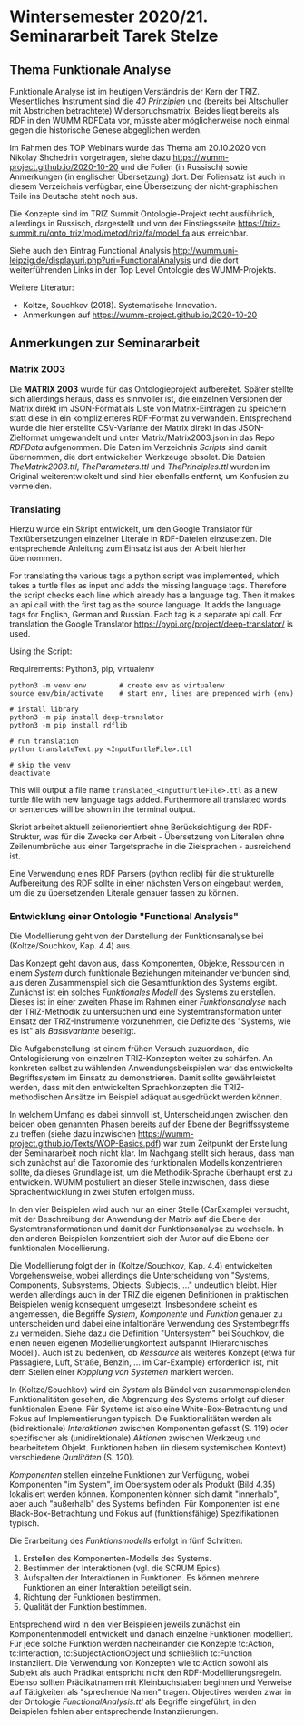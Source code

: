 # Wintersemester 2020/21. Seminararbeit Tarek Stelze

## Thema Funktionale Analyse 

Funktionale Analyse ist im heutigen Verständnis der Kern der TRIZ.
Wesentliches Instrument sind die _40 Prinzipien_ und (bereits bei Altschuller
mit Abstrichen betrachtete) Widerspruchsmatrix. Beides liegt bereits als RDF
in den WUMM RDFData vor, müsste aber möglicherweise noch einmal gegen die
historische Genese abgeglichen werden.

Im Rahmen des TOP Webinars wurde das Thema am 20.10.2020 von Nikolay Shchedrin
vorgetragen, siehe dazu <https://wumm-project.github.io/2020-10-20> und die
Folien (in Russisch) sowie Anmerkungen (in englischer Übersetzung) dort.  Der
Foliensatz ist auch in diesem Verzeichnis verfügbar, eine Übersetzung der
nicht-graphischen Teile ins Deutsche steht noch aus.

Die Konzepte sind im TRIZ Summit Ontologie-Projekt recht ausführlich,
allerdings in Russisch, dargestellt und von der Einstiegsseite
<https://triz-summit.ru/onto_triz/mod/metod/triz/fa/model_fa> aus erreichbar.

Siehe auch den Eintrag Functional Analysis
<http://wumm.uni-leipzig.de/displayuri.php?uri=FunctionalAnalysis> und die
dort weiterführenden Links in der Top Level Ontologie des WUMM-Projekts.

Weitere Literatur:
* Koltze, Souchkov (2018). Systematische Innovation. 
* Anmerkungen auf <https://wumm-project.github.io/2020-10-20>

## Anmerkungen zur Seminararbeit

### Matrix 2003

Die __MATRIX 2003__ wurde für das Ontologieprojekt aufbereitet. Später stellte
sich allerdings heraus, dass es sinnvoller ist, die einzelnen Versionen der
Matrix direkt im JSON-Format als Liste von Matrix-Einträgen zu speichern statt
diese in ein komplizierteres RDF-Format zu verwandeln.  Entsprechend wurde die
hier erstellte CSV-Variante der Matrix direkt in das JSON-Zielformat
umgewandelt und unter Matrix/Matrix2003.json in das Repo _RDFData_
aufgenommen.  Die Daten im Verzeichnis _Scripts_ sind damit übernommen, die
dort entwickelten Werkzeuge obsolet.  Die Dateien _TheMatrix2003.ttl_,
_TheParameters.ttl_ und _ThePrinciples.ttl_ wurden im Original
weiterentwickelt und sind hier ebenfalls entfernt, um Konfusion zu vermeiden.

### Translating

Hierzu wurde ein Skript entwickelt, um den Google Translator für
Textübersetzungen einzelner Literale in RDF-Dateien einzusetzen.  Die 
entsprechende Anleitung zum Einsatz ist aus der Arbeit hierher übernommen. 

For translating the various tags a python script was implemented, which takes
a turtle files as input and adds the missing language tags.  Therefore the
script checks each line which already has a language tag.  Then it makes an
api call with the first tag as the source language.  It adds the language tags
for English, German and Russian.  Each tag is a separate api call.  For
translation the Google Translator <https://pypi.org/project/deep-translator/>
is used.

Using the Script:

Requirements: Python3, pip, virtualenv
```
python3 -m venv env        # create env as virtualenv
source env/bin/activate    # start env, lines are prepended wirh (env)

# install library
python3 -m pip install deep-translator 
python3 -m pip install rdflib

# run translation
python translateText.py <InputTurtleFile>.ttl

# skip the venv
deactivate
```

This will output a file name `translated_<InputTurtleFile>.ttl` as a new
turtle file with new language tags added.  Furthermore all translated words or
sentences will be shown in the terminal output.

Skript arbeitet aktuell zeilenorientiert ohne Berücksichtigung der
RDF-Struktur, was für die Zwecke der Arbeit - Übersetzung von Literalen ohne
Zeilenumbrüche aus einer Targetsprache in die Zielsprachen - ausreichend ist. 

Eine Verwendung eines RDF Parsers (python redlib) für die strukturelle
Aufbereitung des RDF sollte in einer nächsten Version eingebaut werden, um die
zu übersetzenden Literale genauer fassen zu können.

### Entwicklung einer Ontologie "Functional Analysis"

Die Modellierung geht von der Darstellung der Funktionsanalyse bei
(Koltze/Souchkov, Kap. 4.4) aus.

Das Konzept geht davon aus, dass Komponenten, Objekte, Ressourcen in einem
_System_ durch funktionale Beziehungen miteinander verbunden sind, aus deren
Zusammenspiel sich die Gesamtfunktion des Systems ergibt. Zunächst ist ein
solches _Funktionales Modell_ des Systems zu erstellen. Dieses ist in einer
zweiten Phase im Rahmen einer _Funktionsanalyse_ nach der TRIZ-Methodik zu
untersuchen und eine Systemtransformation unter Einsatz der TRIZ-Instrumente
vorzunehmen, die Defizite des "Systems, wie es ist" als _Basisvariante_
beseitigt.

Die Aufgabenstellung ist einem frühen Versuch zuzuordnen, die Ontologisierung
von einzelnen TRIZ-Konzepten weiter zu schärfen.  An konkreten selbst zu
wählenden Anwendungsbeispielen war das entwickelte Begriffssystem im Einsatz
zu demonstrieren. Damit sollte gewährleistet werden, dass mit den entwickelten
Sprachkonzepten die TRIZ-methodischen Ansätze im Beispiel adäquat ausgedrückt
werden können.

In welchem Umfang es dabei sinnvoll ist, Unterscheidungen zwischen den beiden
oben genannten Phasen bereits auf der Ebene der Begriffssysteme zu treffen
(siehe dazu inzwischen <https://wumm-project.github.io/Texts/WOP-Basics.pdf>)
war zum Zeitpunkt der Erstellung der Seminararbeit noch nicht klar.  Im
Nachgang stellt sich heraus, dass man sich zunächst auf die Taxonomie des
funktionalen Modells konzentrieren sollte, da dieses Grundlage ist, um die
Methodik-Sprache überhaupt erst zu entwickeln.  WUMM postuliert an dieser
Stelle inzwischen, dass diese Sprachentwicklung in zwei Stufen erfolgen muss.

In den vier Beispielen wird auch nur an einer Stelle (CarExample) versucht,
mit der Beschreibung der Anwendung der Matrix auf die Ebene der
Systemtransformationen und damit der Funktionsanalyse zu wechseln. In den
anderen Beispielen konzentriert sich der Autor auf die Ebene der funktionalen
Modellierung.

Die Modellierung folgt der in (Koltze/Souchkov, Kap. 4.4) entwickelten
Vorgehensweise, wobei allerdings die Unterscheidung von "Systems, Components,
Subsystems, Objects, Subjects, ..." undeutlich bleibt. Hier werden allerdings
auch in der TRIZ die eigenen Definitionen in praktischen Beispielen wenig
konsequent umgesetzt.  Insbesondere scheint es angemessen, die Begriffe
_System_, _Komponente_ und _Funktion_ genauer zu unterscheiden und dabei eine
infaltionäre Verwendung des Systembegriffs zu vermeiden. Siehe dazu die
Definition "Untersystem" bei Souchkov, die einen neuen eigenen
Modellierungkontext aufspannt (Hierarchisches Modell).  Auch ist zu bedenken,
ob _Ressource_ als weiteres Konzept (etwa für Passagiere, Luft, Straße,
Benzin, ... im Car-Example) erforderlich ist, mit dem Stellen einer _Kopplung
von Systemen_ markiert werden.

In (Koltze/Souchkov) wird ein _System_ als Bündel von zusammenspielenden
Funktionalitäten gesehen, die Abgrenzung des Systems erfolgt auf dieser
funktionalen Ebene.  Für Systeme ist also eine White-Box-Betrachtung und Fokus
auf Implementierungen typisch.  Die Funktionalitäten werden als
(bidirektionale) _Interaktionen_ zwischen Komponenten gefasst (S. 119) oder
spezifischer als (unidirektionale) _Aktionen_ zwischen Werkzeug und
bearbeitetem Objekt.  Funktionen haben (in diesem systemischen Kontext)
verschiedene _Qualitäten_ (S. 120).

_Komponenten_ stellen einzelne Funktionen zur Verfügung, wobei Komponenten "im
System", im Obersystem oder als Produkt (Bild 4.35) lokalisiert werden können.
Komponenten können sich damit "innerhalb", aber auch "außerhalb" des Systems
befinden.  Für Komponenten ist eine Black-Box-Betrachtung und Fokus auf
(funktionsfähige) Spezifikationen typisch.

Die Erarbeitung des _Funktionsmodells_ erfolgt in fünf Schritten:

1. Erstellen des Komponenten-Modells des Systems.
2. Bestimmen der Interaktionen (vgl. die SCRUM Epics).
3. Aufspalten der Interaktionen in Funktionen. Es können mehrere Funktionen an
   einer Interaktion beteiligt sein.
4. Richtung der Funktionen bestimmen.
5. Qualität der Funktion bestimmen.

Entsprechend wird in den vier Beispielen jeweils zunächst ein
Komponentenmodell entwickelt und danach einzelne Funktionen modelliert.  Für
jede solche Funktion werden nacheinander die Konzepte tc:Action,
tc:Interaction, tc:SubjectActionObject und schließlich tc:Function
instanziiert.  Die Verwendung von Konzepten wie tc:Action sowohl als Subjekt
als auch Prädikat entspricht nicht den RDF-Modellierungsregeln. Ebenso sollten
Prädikatnamen mit Kleinbuchstaben beginnen und Verweise auf Tätigkeiten als
"sprechende Namen" tragen.  Objectives werden zwar in der Ontologie
_FunctionalAnalysis.ttl_ als Begriffe eingeführt, in den Beispielen fehlen
aber entsprechende Instanziierungen.